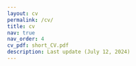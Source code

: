```yaml
---
layout: cv
permalink: /cv/
title: cv
nav: true
nav_order: 4
cv_pdf: short_CV.pdf
description: Last update (July 12, 2024)
---
```

